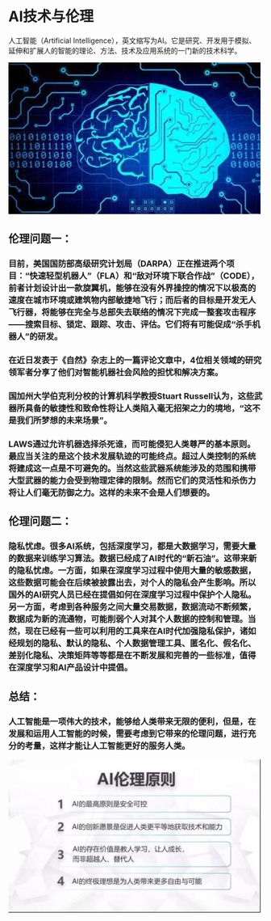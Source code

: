 # AI技术与伦理
人工智能（Artificial Intelligence），英文缩写为AI。它是研究、开发用于模拟、延伸和扩展人的智能的理论、方法、技术及应用系统的一门新的技术科学。

![](images\lab11\1.jpg)

## 伦理问题一：
### 目前，美国国防部高级研究计划局（DARPA）正在推进两个项目：“快速轻型机器人”（FLA）和“敌对环境下联合作战”（CODE），前者计划设计出一款旋翼机，能够在没有外界操控的情况下以极高的速度在城市环境或建筑物内部敏捷地飞行；而后者的目标是开发无人飞行器，将能够在完全与总部失去联络的情况下完成一整套攻击程序——搜索目标、锁定、跟踪、攻击、评估。它们将有可能促成“杀手机器人”的研发。 
### 在近日发表于《自然》杂志上的一篇评论文章中，4位相关领域的研究领军者分享了他们对智能机器社会风险的担忧和解决方案。 
### 国加州大学伯克利分校的计算机科学教授Stuart Russell认为，这些武器所具备的敏捷性和致命性将让人类陷入毫无招架之力的境地，“这不是我们所梦想的未来场景”。 
### LAWS通过允许机器选择杀死谁，而可能侵犯人类尊严的基本原则。最应当关注的是这个技术发展轨迹的可能终点。超过人类控制的系统将建成这一点是不可避免的。当然这些武器系统能涉及的范围和携带大型武器的能力会受到物理定律的限制。然而它们的灵活性和杀伤力将让人们毫无防御之力。这样的未来不会是人们想要的。

## 伦理问题二：
### 隐私忧虑。很多AI系统，包括深度学习，都是大数据学习，需要大量的数据来训练学习算法。数据已经成了AI时代的“新石油”。这带来新的隐私忧虑。一方面，如果在深度学习过程中使用大量的敏感数据，这些数据可能会在后续被披露出去，对个人的隐私会产生影响。所以国外的AI研究人员已经在提倡如何在深度学习过程中保护个人隐私。另一方面，考虑到各种服务之间大量交易数据，数据流动不断频繁，数据成为新的流通物，可能削弱个人对其个人数据的控制和管理。当然，现在已经有一些可以利用的工具来在AI时代加强隐私保护，诸如经规划的隐私、默认的隐私、个人数据管理工具、匿名化、假名化、差别化隐私、决策矩阵等等都是在不断发展和完善的一些标准，值得在深度学习和AI产品设计中提倡。

## 总结：
### 人工智能是一项伟大的技术，能够给人类带来无限的便利，但是，在发展和运用人工智能的时候，需要考虑到它带来的伦理问题，进行充分的考量，这样才能让人工智能更好的服务人类。
![](images\lab11\2.jpg)